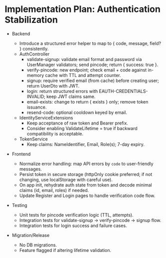 # Implementation Plan: Authentication Stabilization

- Backend

  - Introduce a structured error helper to map to { code, message, field? } consistently.
  - AuthController
    - validate-signup: validate email format and password via UserManager validators; send pincode; return { success: true }.
    - verify-pincode: new endpoint; check email + code against in-memory cache with TTL and attempt counter.
    - signup: require verified email (from cache) before creating user; return UserDto with JWT.
    - login: return structured errors with EAUTH-CREDENTIALS-INVALID; keep JWT claims same.
    - email-exists: change to return { exists } only; remove token issuance.
    - resend-code: optional cooldown keyed by email.
  - IdentityServiceExtensions
    - Keep acceptance of raw token and Bearer prefix.
    - Consider enabling ValidateLifetime = true if backward compatibility is acceptable.
  - TokenService
    - Keep claims: NameIdentifier, Email, Role(s); 7-day expiry.

- Frontend

  - Normalize error handling: map API errors by `code` to user-friendly messages.
  - Persist token in secure storage (httpOnly cookie preferred; if not changing, use localStorage with careful use).
  - On app init, rehydrate auth state from token and decode minimal claims (id, email, roles) if needed.
  - Update Register and Login pages to handle verification code flow.

- Testing

  - Unit tests for pincode verification logic (TTL, attempts).
  - Integration tests for validate-signup → verify-pincode → signup flow.
  - Integration tests for login success and failure cases.

- Migration/Release
  - No DB migrations.
  - Feature flagged if altering lifetime validation.
